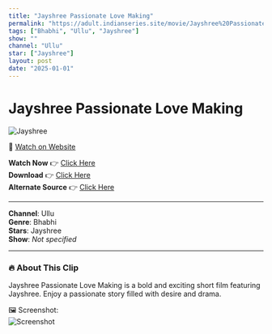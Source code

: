 ```yaml
---
title: "Jayshree Passionate Love Making"
permalink: "https://adult.indianseries.site/movie/Jayshree%20Passionate%20Love%20Making"
tags: ["Bhabhi", "Ullu", "Jayshree"]
show: ""
channel: "Ullu"
star: ["Jayshree"]
layout: post
date: "2025-01-01"
---
```


# Jayshree Passionate Love Making

![Jayshree](https://shorts.desisins.com/wp-content/uploads/2023/04/Jayshree-passionate-love-making-QS-DesiSins.com_.jpg)

🔗 [Watch on Website](https://adult.indianseries.site/movie/Jayshree%20Passionate%20Love%20Making)

**Watch Now** 👉 [Click Here](https://adult.indianseries.site/movie/Jayshree%20Passionate%20Love%20Making)  
**Download** 👉 [Click Here](https://adult.indianseries.site/movie/Jayshree%20Passionate%20Love%20Making)  
**Alternate Source** 👉 [Click Here](https://adult.indianseries.site/movie/Jayshree%20Passionate%20Love%20Making)

---

**Channel**: Ullu  
**Genre**: Bhabhi  
**Stars**: Jayshree  
**Show**: *Not specified*

---

### 🔥 About This Clip

Jayshree Passionate Love Making is a bold and exciting short film featuring Jayshree. Enjoy a passionate story filled with desire and drama.
 
🖼️ Screenshot:  
![Screenshot](https://shorts.desisins.com/wp-content/uploads/2023/04/Jayshree-passionate-love-making-QS-DesiSins.com_.jpg)
